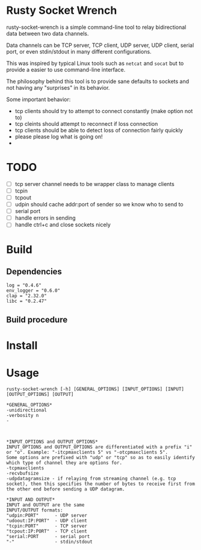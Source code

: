 # Rusty Socket Wrench

rusty-socket-wrench is a simple command-line tool to relay bidirectional data between two data channels.

Data channels can be TCP server, TCP client, UDP server, UDP client, serial port, or even stdin/stdout in many different configurations.

This was inspired by typical Linux tools such as `netcat` and `socat` but to provide a easier to use command-line interface.

The philosophy behind this tool is to provide sane defaults to sockets and not having any "surprises" in its behavior.


Some important behavior:

* tcp clients should try to attempt to connect constantly (make option not to)
* tcp cleints should attempt to reconnect if loss connection
* tcp clients should be able to detect loss of connection fairly quickly
* please please log what is going on!
* 

# TODO

- [ ] tcp server channel needs to be wrapper class to manage clients
- [ ] tcpin
- [ ] tcpout
- [ ] udpin should cache addr:port of sender so we know who to send to
- [ ] serial port
- [ ] handle errors in sending
- [ ] handle ctrl+c and close sockets nicely

# Build

## Dependencies

```
log = "0.4.6"
env_logger = "0.6.0"
clap = "2.32.0"
libc = "0.2.47"
```

## Build procedure

# Install

# Usage

```
rusty-socket-wrench [-h] [GENERAL_OPTIONS] [INPUT_OPTIONS] [INPUT] [OUTPUT_OPTIONS] [OUTPUT]

*GENERAL_OPTIONS*
-unidirectional
-verbosity n
-



*INPUT_OPTIONS and OUTPUT_OPTIONS*
INPUT_OPTIONS and OUTPUT_OPTIONS are differentiated with a prefix "i" or "o". Example: "-itcpmaxclients 5" vs "-otcpmaxclients 5".
Some options are prefixed with "udp" or "tcp" so as to easily identify which type of channel they are options for.
-tcpmaxclients
-recvbufsize
-udpdatagramsize - if relaying from streaming channel (e.g. tcp socket), then this specifies the number of bytes to receive first from the other end before sending a UDP datagram. 

*INPUT AND OUTPUT*
INPUT and OUTPUT are the same
INPUT/OUTPUT formats:
"udpin:PORT"      - UDP server
"udoout:IP:PORT"  - UDP client
"tcpin:PORT"      - TCP server
"tcpout:IP:PORT"  - TCP client
"serial:PORT      - serial port
"-"               - stdin/stdout

```